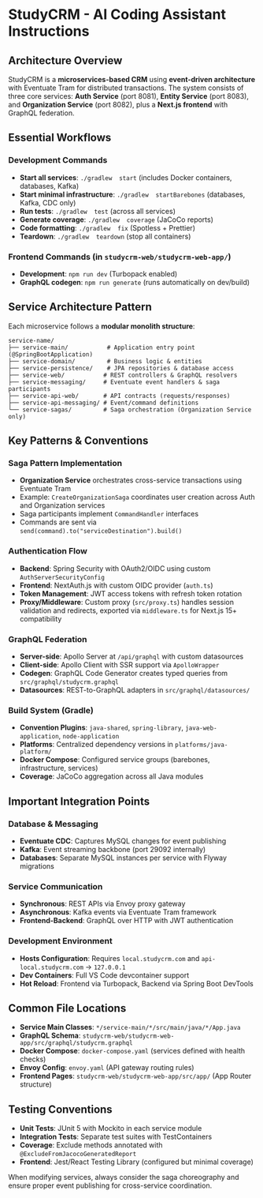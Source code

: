 # StudyCRM - AI Coding Assistant Instructions

## Architecture Overview

StudyCRM is a **microservices-based CRM** using **event-driven architecture** with Eventuate Tram for distributed transactions. The system consists of three core services: **Auth Service** (port 8081), **Entity Service** (port 8083), and **Organization Service** (port 8082), plus a **Next.js frontend** with GraphQL federation.

## Essential Workflows

### Development Commands
- **Start all services**: `./gradlew  start` (includes Docker containers, databases, Kafka)
- **Start minimal infrastructure**: `./gradlew  startBarebones` (databases, Kafka, CDC only)
- **Run tests**: `./gradlew  test` (across all services)
- **Generate coverage**: `./gradlew  coverage` (JaCoCo reports)
- **Code formatting**: `./gradlew  fix` (Spotless + Prettier)
- **Teardown**: `./gradlew  teardown` (stop all containers)

### Frontend Commands (in `studycrm-web/studycrm-web-app/`)
- **Development**: `npm run dev` (Turbopack enabled)
- **GraphQL codegen**: `npm run generate` (runs automatically on dev/build)

## Service Architecture Pattern

Each microservice follows a **modular monolith structure**:
```
service-name/
├── service-main/           # Application entry point (@SpringBootApplication)
├── service-domain/         # Business logic & entities  
├── service-persistence/    # JPA repositories & database access
├── service-web/           # REST controllers & GraphQL resolvers
├── service-messaging/     # Eventuate event handlers & saga participants
├── service-api-web/       # API contracts (requests/responses)
├── service-api-messaging/ # Event/command definitions
└── service-sagas/         # Saga orchestration (Organization Service only)
```

## Key Patterns & Conventions

### Saga Pattern Implementation
- **Organization Service** orchestrates cross-service transactions using Eventuate Tram
- Example: `CreateOrganizationSaga` coordinates user creation across Auth and Organization services
- Saga participants implement `CommandHandler` interfaces
- Commands are sent via `send(command).to("serviceDestination").build()`

### Authentication Flow
- **Backend**: Spring Security with OAuth2/OIDC using custom `AuthServerSecurityConfig`
- **Frontend**: NextAuth.js with custom OIDC provider (`auth.ts`)
- **Token Management**: JWT access tokens with refresh token rotation
- **Proxy/Middleware**: Custom proxy (`src/proxy.ts`) handles session validation and redirects, exported via `middleware.ts` for Next.js 15+ compatibility

### GraphQL Federation
- **Server-side**: Apollo Server at `/api/graphql` with custom datasources
- **Client-side**: Apollo Client with SSR support via `ApolloWrapper`
- **Codegen**: GraphQL Code Generator creates typed queries from `src/graphql/studycrm.graphql`
- **Datasources**: REST-to-GraphQL adapters in `src/graphql/datasources/`

### Build System (Gradle)
- **Convention Plugins**: `java-shared`, `spring-library`, `java-web-application`, `node-application`
- **Platforms**: Centralized dependency versions in `platforms/java-platform/`
- **Docker Compose**: Configured service groups (barebones, infrastructure, services)
- **Coverage**: JaCoCo aggregation across all Java modules

## Important Integration Points

### Database & Messaging
- **Eventuate CDC**: Captures MySQL changes for event publishing
- **Kafka**: Event streaming backbone (port 29092 internally)
- **Databases**: Separate MySQL instances per service with Flyway migrations

### Service Communication
- **Synchronous**: REST APIs via Envoy proxy gateway
- **Asynchronous**: Kafka events via Eventuate Tram framework
- **Frontend-Backend**: GraphQL over HTTP with JWT authentication

### Development Environment
- **Hosts Configuration**: Requires `local.studycrm.com` and `api-local.studycrm.com` → `127.0.0.1`
- **Dev Containers**: Full VS Code devcontainer support
- **Hot Reload**: Frontend via Turbopack, Backend via Spring Boot DevTools

## Common File Locations
- **Service Main Classes**: `*/service-main/*/src/main/java/*/App.java`
- **GraphQL Schema**: `studycrm-web/studycrm-web-app/src/graphql/studycrm.graphql`
- **Docker Compose**: `docker-compose.yaml` (services defined with health checks)
- **Envoy Config**: `envoy.yaml` (API gateway routing rules)
- **Frontend Pages**: `studycrm-web/studycrm-web-app/src/app/` (App Router structure)

## Testing Conventions
- **Unit Tests**: JUnit 5 with Mockito in each service module
- **Integration Tests**: Separate test suites with TestContainers
- **Coverage**: Exclude methods annotated with `@ExcludeFromJacocoGeneratedReport`
- **Frontend**: Jest/React Testing Library (configured but minimal coverage)

When modifying services, always consider the saga choreography and ensure proper event publishing for cross-service coordination.